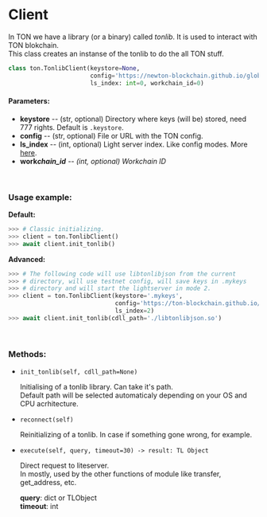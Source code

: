 # Client

In TON we have a library (or a binary) called _tonlib_. It is used to interact with TON blokchain.
\
This class creates an instanse of the tonlib to do the all TON stuff.

``` python
class ton.TonlibClient(keystore=None,
                       config='https://newton-blockchain.github.io/global.config.json',
                       ls_index: int=0, workchain_id=0)
```

#### Parameters:

* **keystore** -- (str, optional) Directory where keys (will be) stored, need 777 rights. Default is `.keystore`.
* **config** -- (str, optional) File or URL with the TON config.
* **ls\_index** -- (int, optional) Light server index. Like config modes. More [here](https://github.com/ton-blockchain/ton/blob/master/lite-client/lite-client.cpp#L329).
* **work**_**chain\_id** -- (int, optional) Workchain ID_

</br>

### Usage example:

**Default:**
```python
>>> # Classic initializing. 
>>> client = ton.TonlibClient()
>>> await client.init_tonlib()
```

**Advanced:**
```python
>>> # The following code will use libtonlibjson from the current 
>>> # directory, will use testnet config, will save keys in .mykeys 
>>> # directory and will start the lightserver in mode 2.
>>> client = ton.TonlibClient(keystore='.mykeys',
                              config='https://ton-blockchain.github.io/testnet-global.config.json',
                              ls_index=2)
>>> await client.init_tonlib(cdll_path='./libtonlibjson.so')
```

</br>

### Methods:
* `init_tonlib(self, cdll_path=None)`

    Initialising of a tonlib library. Can take it's path.
    \
    Default path will be selected automaticaly depending on your OS and CPU acrhitecture.


* `reconnect(self)`

    Reinitializing of a tonlib. In case if something gone wrong, for example.


* `execute(self, query, timeout=30) -> result: TL Object`

    Direct request to liteserver.
    \
    In mostly, used by the other functions of module like transfer, get_address, etc.

    **query**: dict or TLObject
    \
    **timeout**: int
